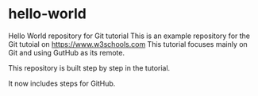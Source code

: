 # hello-world
Hello World repository for Git tutorial
This is an example repository for the Git tutoial on https://www.w3schools.com
This tutorial focuses mainly on Git and using GutHub as its remote. 

This repository is built step by step in the tutorial. 

It now includes steps for GitHub.

